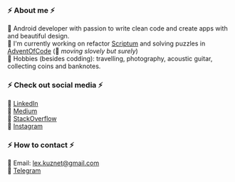 ### ⚡ About me ⚡

📍 Android developer with passion to write clean code and create apps with and beautiful design.\
📍 I'm currently working on refactor [Scriptum](https://github.com/SerjantArbuz/Scriptum) and solving puzzles in [AdventOfCode](https://github.com/SerjantArbuz/AdventOfCode) (🐢 _moving slovely but surely_)\
📍 Hobbies (besides codding): travelling, photography, acoustic guitar, collecting coins and banknotes.

### ⚡ Check out social media ⚡

🔸 [LinkedIn](https://www.linkedin.com/in/lexandroid/)\
🔸 [Medium](https://medium.com/@serjantarbuz)\
🔸 [StackOverflow](https://stackoverflow.com/users/7699617/serjantarbuz)\
🔸 [Instagram](https://www.instagram.com/serjant_arbuz/)

### ⚡ How to contact ⚡

🔸 Email: lex.kuznet@gmail.com\
🔸 [Telegram](https://t.me/SerjantArbuz)

<!--
**SerjantArbuz/SerjantArbuz** is a ✨ _special_ ✨ repository because its `README.md` (this file) appears on your GitHub profile.

Here are some ideas to get you started:

- 🔭 I’m currently working on ...
- 🌱 I’m currently learning ...
- 👯 I’m looking to collaborate on ...
- 🤔 I’m looking for help with ...
- 💬 Ask me about ...
- 📫 How to reach me: ...
- 😄 Pronouns: ...
- ⚡ Fun fact: ...
-->
